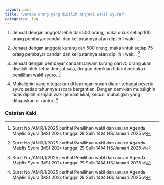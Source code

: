 ```yaml
---
layout: post
title: "Berapa orang yang dipilih menjadi wakil Syura?"
categories: faq
---
```


1. Jemaat dengan anggota lebih dari 500 orang, maka untuk setiap 100 orang pembayar candah dan kelipatannya akan dipilih 1 wakil. [^ref1]

2. Jemaat dengan anggota kurang dari 500 orang, maka untuk setiap 75 orang pembayar candah dan kelipatannya akan dipilih 1 wakil. [^ref1]

3. Jemaat dengan pembayar candah Dawam kurang dari 75 orang akan diwakili oleh ketua Jemaat saja, dengan demikian tidak diperlukan pemilihan wakil syuro. [^ref1]

4. Mubalighin yang ditugaskan di lapangan sudah diatur sebagai peserta syuro setiap tahunnya secara bergantian. Dengan demikian mubalighin tidak dipilih menjadi wakil jemaat lokal, kecuali mubalighin yang ditugaskan di kantor. [^ref1]

### Catatan Kaki

[^ref1]: Surat No /AMIR/I/2025 perihal Pemilihan wakil dan usulan Agenda Majelis Syura (MS) 2024 tanggal 29 Sulh 1404 HS/Januari 2025 M